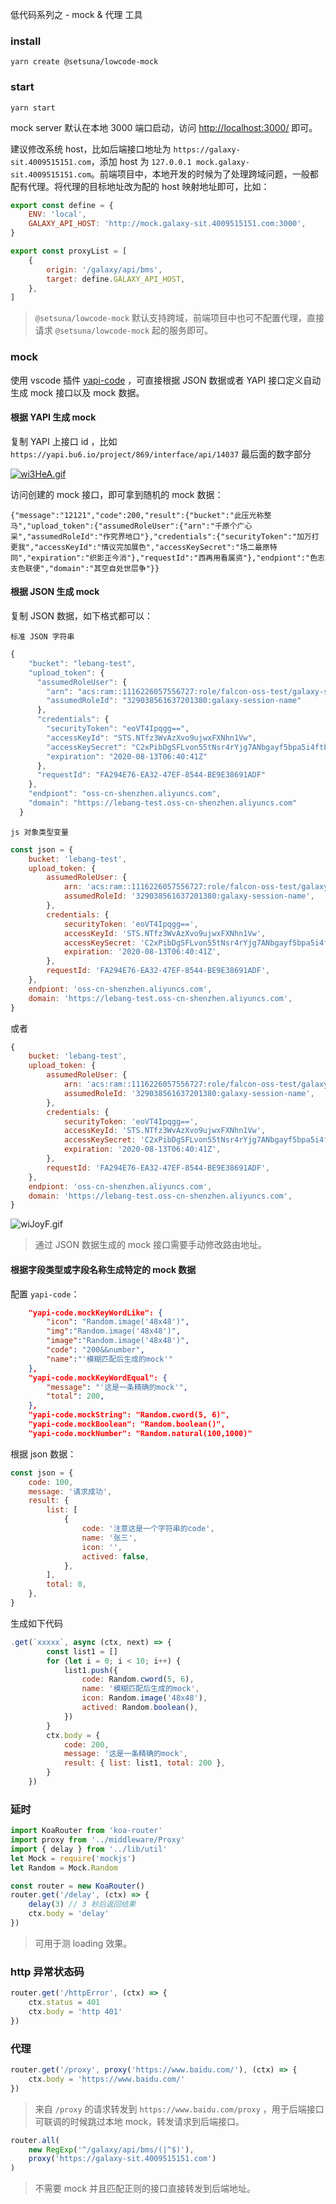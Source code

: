 低代码系列之 - mock & 代理 工具

### install

`yarn create @setsuna/lowcode-mock`

### start

`yarn start`

mock server 默认在本地 3000 端口启动，访问 [http://localhost:3000/](http://localhost:3000/) 即可。

建议修改系统 host，比如后端接口地址为 `https://galaxy-sit.4009515151.com`，添加 host 为 `127.0.0.1 mock.galaxy-sit.4009515151.com`。前端项目中，本地开发的时候为了处理跨域问题，一般都配有代理。将代理的目标地址改为配的 host 映射地址即可，比如：

```js
export const define = {
	ENV: 'local',
	GALAXY_API_HOST: 'http://mock.galaxy-sit.4009515151.com:3000',
}

export const proxyList = [
	{
		origin: '/galaxy/api/bms',
		target: define.GALAXY_API_HOST,
	},
]
```

> `@setsuna/lowcode-mock` 默认支持跨域，前端项目中也可不配置代理，直接请求 `@setsuna/lowcode-mock` 起的服务即可。

### mock

使用 vscode 插件 [yapi-code](https://marketplace.visualstudio.com/items?itemName=wjkang.yapi-code) ，可直接根据 JSON 数据或者 YAPI 接口定义自动生成 mock 接口以及 mock 数据。

#### 根据 YAPI 生成 mock

复制 YAPI 上接口 id ，比如 `https://yapi.bu6.io/project/869/interface/api/14037` 最后面的数字部分

[![wi3HeA.gif](https://s1.ax1x.com/2020/09/03/wi3HeA.gif)](https://imgchr.com/i/wi3HeA)

访问创建的 mock 接口，即可拿到随机的 mock 数据：

```
{"message":"12121","code":200,"result":{"bucket":"此压光称整马","upload_token":{"assumedRoleUser":{"arn":"千原个广心采","assumedRoleId":"作究界地口"},"credentials":{"securityToken":"加万打更我","accessKeyId":"情议完加展色","accessKeySecret":"场二最原特同","expiration":"织影正今消"},"requestId":"西再用看属资"},"endpiont":"色志支色联便","domain":"其空自处世层争"}}
```

#### 根据 JSON 生成 mock

复制 JSON 数据，如下格式都可以：

`标准 JSON 字符串`

```js
{
    "bucket": "lebang-test",
    "upload_token": {
      "assumedRoleUser": {
        "arn": "acs:ram::1116226057556727:role/falcon-oss-test/galaxy-session-name",
        "assumedRoleId": "329038561637201380:galaxy-session-name"
      },
      "credentials": {
        "securityToken": "eoVT4Ipqgg==",
        "accessKeyId": "STS.NTfz3WvAzXvo9ujwxFXNhn1Vw",
        "accessKeySecret": "C2xPibDgSFLvon55tNsr4rYjg7ANbgayf5bpa5i4ftbR",
        "expiration": "2020-08-13T06:40:41Z"
      },
      "requestId": "FA294E76-EA32-47EF-8544-BE9E38691ADF"
    },
    "endpiont": "oss-cn-shenzhen.aliyuncs.com",
    "domain": "https://lebang-test.oss-cn-shenzhen.aliyuncs.com"
  }
```

`js 对象类型变量`

```js
const json = {
	bucket: 'lebang-test',
	upload_token: {
		assumedRoleUser: {
			arn: 'acs:ram::1116226057556727:role/falcon-oss-test/galaxy-session-name',
			assumedRoleId: '329038561637201380:galaxy-session-name',
		},
		credentials: {
			securityToken: 'eoVT4Ipqgg==',
			accessKeyId: 'STS.NTfz3WvAzXvo9ujwxFXNhn1Vw',
			accessKeySecret: 'C2xPibDgSFLvon55tNsr4rYjg7ANbgayf5bpa5i4ftbR',
			expiration: '2020-08-13T06:40:41Z',
		},
		requestId: 'FA294E76-EA32-47EF-8544-BE9E38691ADF',
	},
	endpiont: 'oss-cn-shenzhen.aliyuncs.com',
	domain: 'https://lebang-test.oss-cn-shenzhen.aliyuncs.com',
}
```

或者

```js
{
	bucket: 'lebang-test',
	upload_token: {
		assumedRoleUser: {
			arn: 'acs:ram::1116226057556727:role/falcon-oss-test/galaxy-session-name',
			assumedRoleId: '329038561637201380:galaxy-session-name',
		},
		credentials: {
			securityToken: 'eoVT4Ipqgg==',
			accessKeyId: 'STS.NTfz3WvAzXvo9ujwxFXNhn1Vw',
			accessKeySecret: 'C2xPibDgSFLvon55tNsr4rYjg7ANbgayf5bpa5i4ftbR',
			expiration: '2020-08-13T06:40:41Z',
		},
		requestId: 'FA294E76-EA32-47EF-8544-BE9E38691ADF',
	},
	endpiont: 'oss-cn-shenzhen.aliyuncs.com',
	domain: 'https://lebang-test.oss-cn-shenzhen.aliyuncs.com',
}
```

![wiJoyF.gif](https://s1.ax1x.com/2020/09/03/wiJoyF.gif)

> 通过 JSON 数据生成的 mock 接口需要手动修改路由地址。

#### 根据字段类型或字段名称生成特定的 mock 数据

配置 `yapi-code`：

```json
	"yapi-code.mockKeyWordLike": {
		"icon": "Random.image('48x48')",
		"img":"Random.image('48x48')",
		"image":"Random.image('48x48')",
		"code": "200&&number",
		"name":"'模糊匹配后生成的mock'"
	},
	"yapi-code.mockKeyWordEqual": {
		"message": "'这是一条精确的mock'",
		"total": 200,
	},
	"yapi-code.mockString": "Random.cword(5, 6)",
	"yapi-code.mockBoolean": "Random.boolean()",
	"yapi-code.mockNumber": "Random.natural(100,1000)"

```

根据 json 数据：

```js
const json = {
	code: 100,
	message: '请求成功',
	result: {
		list: [
			{
				code: '注意这是一个字符串的code',
				name: '张三',
				icon: '',
				actived: false,
			},
		],
		total: 0,
	},
}
```

生成如下代码

```js
.get(`xxxxx`, async (ctx, next) => {
		const list1 = []
		for (let i = 0; i < 10; i++) {
			list1.push({
				code: Random.cword(5, 6),
				name: '模糊匹配后生成的mock',
				icon: Random.image('48x48'),
				actived: Random.boolean(),
			})
		}
		ctx.body = {
			code: 200,
			message: '这是一条精确的mock',
			result: { list: list1, total: 200 },
		}
	})
```

### 延时

```js
import KoaRouter from 'koa-router'
import proxy from '../middleware/Proxy'
import { delay } from '../lib/util'
let Mock = require('mockjs')
let Random = Mock.Random

const router = new KoaRouter()
router.get('/delay', (ctx) => {
	delay(3) // 3 秒后返回结果
	ctx.body = 'delay'
})
```

> 可用于测 loading 效果。

### http 异常状态码

```js
router.get('/httpError', (ctx) => {
	ctx.status = 401
	ctx.body = 'http 401'
})
```

### 代理

```js
router.get('/proxy', proxy('https://www.baidu.com/'), (ctx) => {
	ctx.body = 'https://www.baidu.com/'
})
```

> 来自 `/proxy` 的请求转发到 `https://www.baidu.com/proxy` ，用于后端接口可联调的时候跳过本地 mock，转发请求到后端接口。

```js
router.all(
	new RegExp('^/galaxy/api/bms/(|^$)'),
	proxy('https://galaxy-sit.4009515151.com')
)
```

> 不需要 mock 并且匹配正则的接口直接转发到后端地址。

```

```
